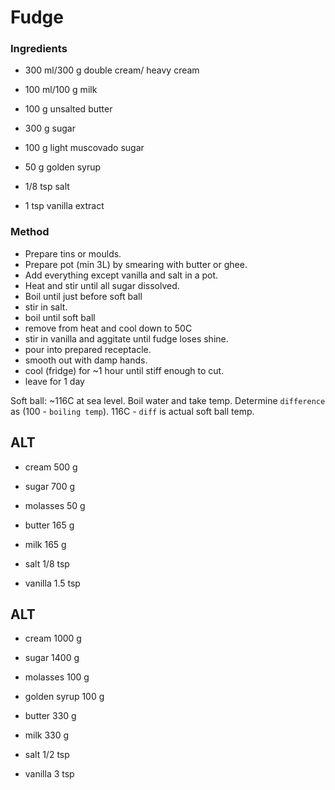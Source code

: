 # Fudge

### Ingredients
* 300 ml/300 g double cream/ heavy cream
* 100 ml/100 g milk
* 100 g unsalted butter
* 300 g sugar
* 100 g light muscovado sugar
* 50 g golden syrup


* 1/8 tsp salt 
* 1 tsp vanilla extract

### Method
* Prepare tins or moulds.
* Prepare pot (min 3L) by smearing with butter or ghee.
* Add everything except vanilla and salt in a pot. 
* Heat and stir until all sugar dissolved.
* Boil until just before soft ball
* stir in salt.
* boil until soft ball
* remove from heat and cool down to 50C
* stir in vanilla and aggitate until fudge loses shine.
* pour into prepared receptacle.
* smooth out with damp hands.
* cool (fridge) for ~1 hour until stiff enough to cut.
* leave for 1 day

Soft ball: ~116C at sea level. Boil water and take temp. Determine `difference` as (100 - `boiling temp`). 116C - `diff` is actual soft ball temp. 

## ALT

* cream   500	g
* sugar   700	g
* molasses    50	g
* butter  165	g
* milk  165	g
 
* salt 	1/8	tsp
* vanilla	1.5	tsp

## ALT
* cream   1000   g
* sugar   1400   g
* molasses    100    g
* golden syrup 100  g   
* butter  330   g
* milk  330 g
 
* salt  1/2 tsp
* vanilla   3 tsp

